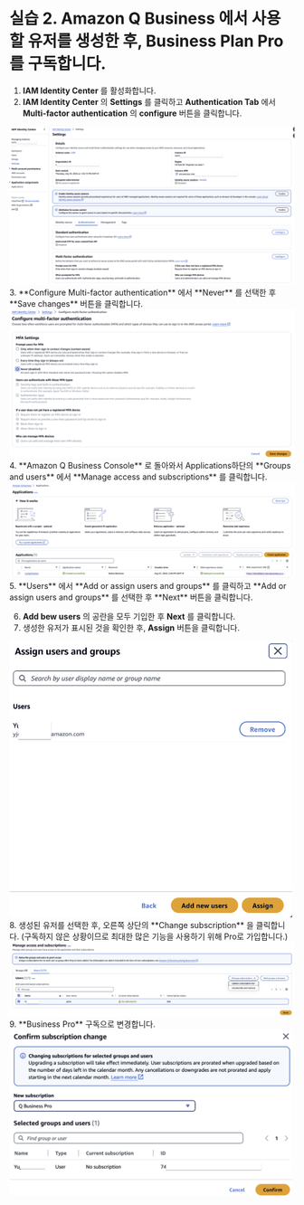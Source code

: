 # 실습 2. Amazon Q Business 에서 사용할 유저를 생성한 후, Business Plan Pro를 구독합니다.

1. **IAM Identity Center** 를 활성화합니다.
2. **IAM Identity Center** 의 **Settings** 를 클릭하고 **Authentication Tab** 에서 **Multi-factor authentication** 의 **configure** 버튼을 클릭합니다.
<img src="images/13_multifactor.png">
3. **Configure Multi-factor authentication** 에서 **Never** 를 선택한 후 **Save changes** 버튼을 클릭합니다.
<img src="images/13_multifactor_disabled.png">
4. **Amazon Q Business Console** 로 돌아와서 Applications하단의 **Groups and users** 에서 **Manage access and subscriptions** 를 클릭합니다.
<img src="images/00_application.png" width="700">
5. **Users** 에서 **Add or assign users and groups** 를 클릭하고 **Add or assign users and groups** 를 선택한 후 **Next** 버튼을 클릭합니다.

6. **Add bew users** 의 공란을 모두 기입한 후 **Next** 를 클릭합니다.
7. 생성한 유저가 표시된 것을 확인한 후, **Assign** 버튼을 클릭합니다.
<img src="images/13_assign_complete.png" width="500">
8. 생성된 유저를 선택한 후, 오른쪽 상단의 **Change subscription** 을 클릭합니다. (구독하지 않은 상황이므로 최대한 많은 기능을 사용하기 위해 Pro로 가입합니다.)
<img src="images/14_change_subscription_tier1.png" width="700">
9. **Business Pro** 구독으로 변경합니다.
<img src="images/14_QBusinessPro.png" width="500">
